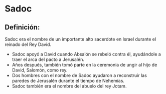 # Sadoc

## Definición: 

Sadoc era el nombre de un importante alto sacerdote en Israel durante el reinado del Rey David.

* Sadoc apoyó a David cuando Absalón se rebeló contra él, ayudándole a traer el arca del pacto a Jerusalén.
* Años después, también tomó parte en la ceremonia de ungir al hijo de David, Salomón, como rey.
* Dos hombres con el nombre de Sadoc ayudaron a reconstruir las paredes de Jerusalén durante el tiempo de Nehemías.
* Sadoc también era el nombre del abuelo del rey Jotam.

